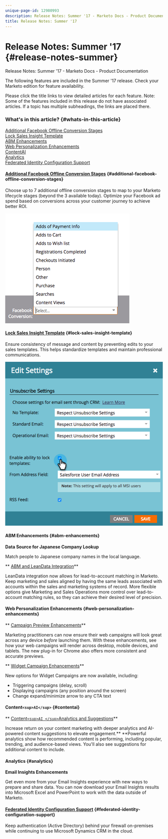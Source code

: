 ```yaml
---
unique-page-id: 12980993
description: Release Notes: Summer '17 - Marketo Docs - Product Documentation
title: Release Notes: Summer '17
---
```


# Release Notes: Summer '17 {#release-notes-summer}

Release Notes: Summer '17 - Marketo Docs - Product Documentation

The following features are included in the Summer '17 release. Check your Marketo edition for feature availability.

Please click the title links to view detailed articles for each feature. Note: Some of the features included in this release do not have associated articles. If a topic has multiple subheadings, the links are placed there.

### What's in this article? {#whats-in-this-article}

[Additional Facebook Offline Conversion Stages](#additional-facebook-offline-conversion-stages)  
[Lock Sales Insight Template](#lock-sales-insight-template)  
[ABM Enhancements](#abm-enhancements)  
[Web Personalization Enhancements](#web-personalization-enhancements)  
[ContentAI](#contentai)  
[Analytics](#analytics)  
[Federated Identity Configuration Support](#federated-identity-configuration-support)

#### [Additional Facebook Offline Conversion Stages](https://docs.marketo.com/x/kbSt) {#additional-facebook-offline-conversion-stages}

Choose up to 7 additional offline conversion stages to map to your Marketo lifecycle stages (beyond the 3 available today). Optimize your Facebook ad spend based on conversions across your customer journey to achieve better ROI.

![](assets/image2017-8-24-15-3a23-3a31.png)

#### [Lock Sales Insight Template](https://docs.marketo.com/x/OhPG) {#lock-sales-insight-template}

Ensure consistency of message and content by preventing edits to your sales templates. This helps standardize templates and maintain professional communications.

![](assets/image2017-10-9-10-3a1-3a56.png)

#### ABM Enhancements {#abm-enhancements}

**Data Source for Japanese Company Lookup**

Match people to Japanese company names in the local language.

** [ABM and LeanData Integration](https://docs.marketo.com/x/pKmt)**

LeanData integration now allows for lead-to-account matching in Marketo. Keep marketing and sales aligned by having the same leads associated with accounts within the sales and marketing systems of record. More flexible options give Marketing and Sales Operations more control over lead-to-account matching rules, so they can achieve their desired level of precision.

#### Web Personalization Enhancements {#web-personalization-enhancements}

** [Campaign Preview Enhancements](https://docs.marketo.com/x/fQGa)**

Marketing practitioners can now ensure their web campaigns will look great across any device *before* launching them. With these enhancements, see how your web campaigns will render across desktop, mobile devices, and tablets. The new plug-in for Chrome also offers more consistent and accurate previews.

** [Widget Campaign Enhancements](https://docs.marketo.com/x/KgNI)**

New options for Widget Campaigns are now available, including:

* Triggering campaigns (delay, scroll)
* Displaying campaigns (any position around the screen)
* Change expand/minimize arrow to any CTA text

#### Content`<sup>AI</sup>` {#contentai}

** [Content`<sup>AI </sup>`Analytics and Suggestions](https://docs.marketo.com/x/1BPG)**

Increase return on your content marketing with deeper analytics and AI-powered content suggestions to elevate engagement.** **Powerful analytics show how recommended content is performing, including popular, trending, and audience-based views. You'll also see suggestions for additional content to include.

#### Analytics {#analytics}

**Email Insights Enhancements**

Get even more from your Email Insights experience with new ways to prepare and share data. You can now download your Email Insights results into Microsoft Excel and PowerPoint to work with the data outside of Marketo.

#### [Federated Identity Configuration Support](https://docs.marketo.com/x/XhzG) {#federated-identity-configuration-support}

Keep authentication (Active Directory) behind your firewall on-premises while continuing to use Microsoft Dynamics CRM in the cloud.
